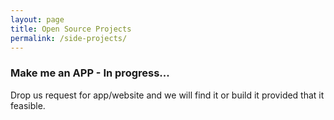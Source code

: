 ```yaml
---
layout: page
title: Open Source Projects
permalink: /side-projects/
---
```


### Make me an APP - In progress...

Drop us  request for app/website and we will find it or build it provided that it feasible.
